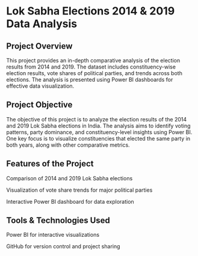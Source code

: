 # Lok Sabha Elections 2014 & 2019 Data Analysis

## Project Overview
This project provides an in-depth comparative analysis of the election results from 2014 and 2019. The dataset includes constituency-wise election results, vote shares of political parties, and trends across both elections. The analysis is presented using Power BI dashboards for effective data visualization.

## Project Objective
The objective of this project is to analyze the election results of the 2014 and 2019 Lok Sabha elections in India. The analysis aims to identify voting patterns, party dominance, and constituency-level insights using Power BI. One key focus is to visualize constituencies that elected the same party in both years, along with other comparative metrics.

## Features of the Project
Comparison of 2014 and 2019 Lok Sabha elections

Visualization of vote share trends for major political parties

Interactive Power BI dashboard for data exploration

## Tools & Technologies Used
Power BI for interactive visualizations

GitHub for version control and project sharing
